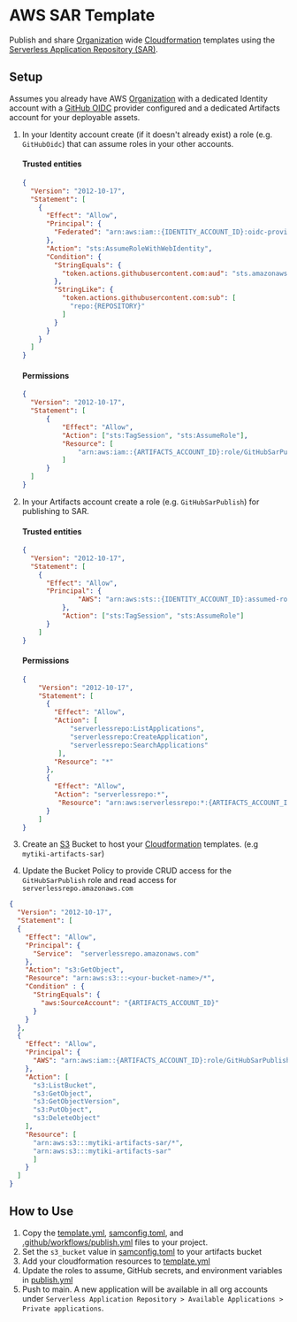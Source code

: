 # AWS SAR Template
Publish and share [Organization](https://aws.amazon.com/organizations/) wide [Cloudformation](https://aws.amazon.com/cloudformation/) templates using the [Serverless Application Repository (SAR)](https://aws.amazon.com/serverless/serverlessrepo/). 

## Setup
Assumes you already have AWS [Organization](https://aws.amazon.com/organizations/) with a dedicated Identity account with a [GitHub OIDC](https://docs.github.com/en/actions/deployment/security-hardening-your-deployments/configuring-openid-connect-in-amazon-web-services) provider configured and a dedicated Artifacts account for your deployable assets.

1) In your Identity account create (if it doesn't already exist) a role (e.g. `GitHubOidc`) that can assume roles in your other accounts.

    #### Trusted entities
    ```json
    {
      "Version": "2012-10-17",
      "Statement": [
        {
          "Effect": "Allow",
          "Principal": {
            "Federated": "arn:aws:iam::{IDENTITY_ACCOUNT_ID}:oidc-provider/token.actions.githubusercontent.com"
          },
          "Action": "sts:AssumeRoleWithWebIdentity",
          "Condition": {
            "StringEquals": {
              "token.actions.githubusercontent.com:aud": "sts.amazonaws.com"
            },
            "StringLike": {
              "token.actions.githubusercontent.com:sub": [
                "repo:{REPOSITORY}"
              ]
            }
          }
        }
      ]
    }
    ```
    #### Permissions
    ```json
    {
      "Version": "2012-10-17",
      "Statement": [
          {
              "Effect": "Allow",
              "Action": ["sts:TagSession", "sts:AssumeRole"],
              "Resource": [
                  "arn:aws:iam::{ARTIFACTS_ACCOUNT_ID}:role/GitHubSarPublish"
              ]
          }
      ]
    }
    ```
2) In your Artifacts account create a role (e.g. `GitHubSarPublish`) for publishing to SAR.

    #### Trusted entities
    ```json
    {
      "Version": "2012-10-17",
      "Statement": [
        {
          "Effect": "Allow",
          "Principal": {
                  "AWS": "arn:aws:sts::{IDENTITY_ACCOUNT_ID}:assumed-role/OrganizationFormationBuildAccessRole/GitHubActions"
              },
              "Action": ["sts:TagSession", "sts:AssumeRole"]
          }
        ]
    }
    ```
    #### Permissions
    ```json
    {
        "Version": "2012-10-17",
        "Statement": [
          {
            "Effect": "Allow",
            "Action": [
                "serverlessrepo:ListApplications",
                "serverlessrepo:CreateApplication",
                "serverlessrepo:SearchApplications"
             ],
            "Resource": "*"
          },
          {
            "Effect": "Allow",
            "Action": "serverlessrepo:*",
             "Resource": "arn:aws:serverlessrepo:*:{ARTIFACTS_ACCOUNT_ID}:applications/*"
          }
        ]
    }
    ```

3) Create an [S3](https://aws.amazon.com/s3/) Bucket to host your [Cloudformation](https://aws.amazon.com/cloudformation/) templates. (e.g `mytiki-artifacts-sar`)
4) Update the Bucket Policy to provide CRUD access for the `GitHubSarPublish` role and read access for `serverlessrepo.amazonaws.com`
```json
{
  "Version": "2012-10-17",
  "Statement": [
  {
    "Effect": "Allow",
    "Principal": {
      "Service":  "serverlessrepo.amazonaws.com"
    },
    "Action": "s3:GetObject",
    "Resource": "arn:aws:s3:::<your-bucket-name>/*",
    "Condition" : {
      "StringEquals": {
        "aws:SourceAccount": "{ARTIFACTS_ACCOUNT_ID}"
      }
    }
  },
  {
    "Effect": "Allow",
    "Principal": {
      "AWS": "arn:aws:iam::{ARTIFACTS_ACCOUNT_ID}:role/GitHubSarPublish"
    },
    "Action": [
      "s3:ListBucket",
      "s3:GetObject",
      "s3:GetObjectVersion",
      "s3:PutObject",
      "s3:DeleteObject"
    ],
    "Resource": [
      "arn:aws:s3:::mytiki-artifacts-sar/*",
      "arn:aws:s3:::mytiki-artifacts-sar"
      ]
    }
  ]
}
```

## How to Use
1) Copy the [template.yml](template.yml), [samconfig.toml](samconfig.toml), and [.github/workflows/publish.yml](.github/workflows/publish.yml) files to your project.
2) Set the `s3_bucket` value in [samconfig.toml](samconfig.toml) to your artifacts bucket
3) Add your cloudformation resources to [template.yml](template.yml)
4) Update the roles to assume, GitHub secrets, and environment variables in [publish.yml](.github/workflows/publish.yml)
5) Push to main. A new application will be available in all org accounts under `Serverless Application Repository > Available Applications > Private applications`.
